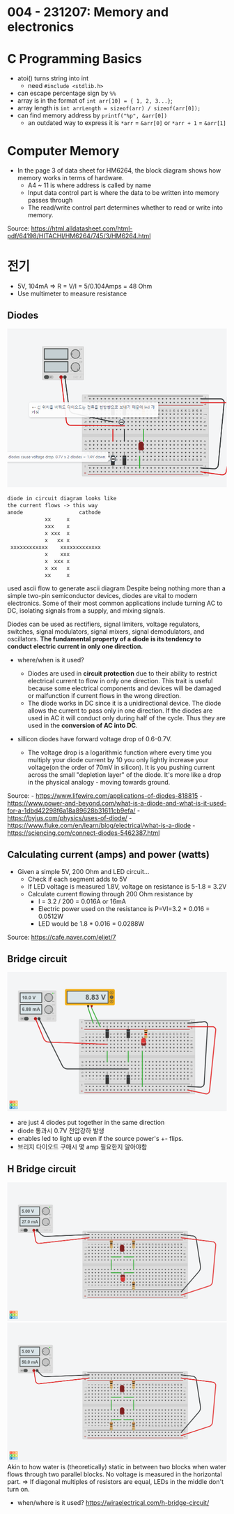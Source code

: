 # 004 - 231207: Memory and electronics

# C Programming Basics
- atoi() turns string into int
	- need `#include <stdlib.h>`
- can escape percentage sign by `%%`
- array is in the format of `int arr[10] = { 1, 2, 3...}`;
- array length is `int arrLength = sizeof(arr) / sizeof(arr[0]);`
- can find memory address by `printf("%p", &arr[0])`
	- an outdated way to express it is `*arr` = `&arr[0]` or `*arr + 1` = `&arr[1]`

# Computer Memory
- In the page 3 of data sheet for HM6264, the block diagram shows how memory works in terms of hardware.
	- A4 ~ 11 is where address is called by name
	- Input data control part is where the data to be written into memory passes through
	- The read/write control part determines whether to read or write into memory.

Source: https://html.alldatasheet.com/html-pdf/64198/HITACHI/HM6264/745/3/HM6264.html

# 전기
- 5V, 104mA => R = V/I = 5/0.104Amps = 48 Ohm
- Use multimeter to measure resistance

## Diodes
![Diodes](../../assets/diodes.PNG)
```
diode in circuit diagram looks like
the current flows -> this way
anode                  cathode
            xx     x
            xxx    x
            x xxx  x
            x   xx x
 xxxxxxxxxxxx    xxxxxxxxxxxxx
            x    xxx
            x  xxx x
            x xx   x
            xx     x
```
used ascii flow to generate ascii diagram
Despite being nothing more than a simple two-pin semiconductor devices, diodes are vital to modern electronics. Some of their most common applications include turning AC to DC, isolating signals from a supply, and mixing signals.

Diodes can be used as rectifiers, signal limiters, voltage regulators, switches, signal modulators, signal mixers, signal demodulators, and oscillators. **The fundamental property of a diode is its tendency to conduct electric current in only one direction.**

- where/when is it used?
	- Diodes are used in **circuit protection** due to their ability to restrict electrical current to flow in only one direction. This trait is useful because some electrical components and devices will be damaged or malfunction if current flows in the wrong direction.
	- The diode works in DC since it is a unidirectional device. The diode allows the current to pass only in one direction. If the diodes are used in AC it will conduct only during half of the cycle. Thus they are used in the **conversion of AC into DC**.

- sillicon diodes have forward voltage drop of 0.6-0.7V. 
	- The voltage drop is a logarithmic function where every time you multiply your diode current by 10 you only lightly increase your voltage(on the order of 70mV in silicon). It is you pushing current across the small "depletion layer" of the diode. It's more like a drop in the physical analogy - moving towards ground.
		
Source:
	- https://www.lifewire.com/applications-of-diodes-818815
	-   https://www.power-and-beyond.com/what-is-a-diode-and-what-is-it-used-for-a-1dbd42298f6a18a89628b31611cb9efa/
	- https://byjus.com/physics/uses-of-diode/
	- https://www.fluke.com/en/learn/blog/electrical/what-is-a-diode
	- https://sciencing.com/connect-diodes-5462387.html
	
	
## Calculating current (amps) and power (watts)
- Given a simple 5V, 200 Ohm and LED circuit...
	- Check if each segment adds to 5V
	- If LED voltage is measured 1.8V, voltage on resistance is 5-1.8 = 3.2V
	- Calculate current flowing through 200 Ohm resistance by
		- I = 3.2 / 200 = 0.016A or 16mA
		- Electric power used on the resistance is P=VI=3.2 * 0.016 =  0.0512W
		- LED would be 1.8 * 0.016 = 0.0288W
		
Source: https://cafe.naver.com/eljet/7
		
## Bridge circuit
![Bridge circuit](<../../assets/Copy of Bridge circuit.png>)
- are just 4 diodes put together in the same direction
- diode 통과시 0.7V 전압강하 발생
- enables led to light up even if the source power's +- flips.
- 브리지 다이오드 구매시 몇 amp 필요한지 알아야함

## H Bridge circuit
![H bridge Unbalanced](../../assets/hbridge_on.png)
![H Bridge Balanced](../../assets/hbridge_off.png)
Akin to how water is (theoretically) static in between two blocks when water flows through two parallel blocks. No voltage is measured in the horizontal part.
=> If diagonal multiples of resistors are equal, LEDs in the middle don't turn on.

- when/where is it used?
https://wiraelectrical.com/h-bridge-circuit/



		
		

